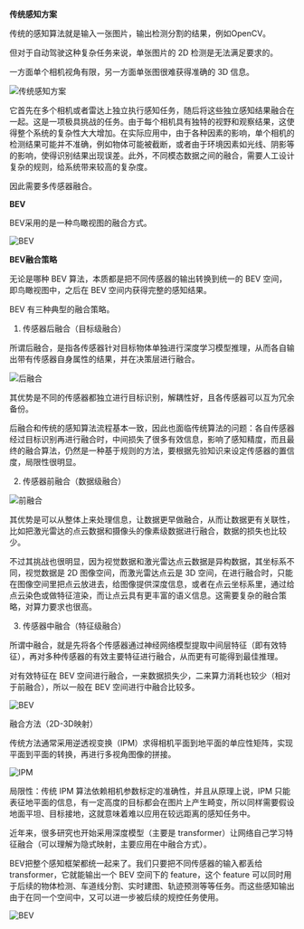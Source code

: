 **传统感知方案**

传统的感知算法就是输入一张图片，输出检测分割的结果，例如OpenCV。

但对于自动驾驶这种复杂任务来说，单张图片的 2D 检测是无法满足要求的。

一方面单个相机视角有限，另一方面单张图很难获得准确的 3D 信息。

![传统感知方案](https://mmbiz.qpic.cn/sz_mmbiz_jpg/bdpnCavfx2pO7wPkxmXT7QKHJybATVBZXH7Ia9r3JupG18w0cQx1ibM0yBmQ1WfEGbrVF2pANu2bbmpQZCNLrhQ/640?wx_fmt=jpeg&from=appmsg&tp=webp&wxfrom=5&wx_lazy=1&wx_co=1)

它首先在多个相机或者雷达上独立执行感知任务，随后将这些独立感知结果融合在一起。这是一项极具挑战的任务。由于每个相机具有独特的视野和观察结果，这使得整个系统的复杂性大大增加。在实际应用中，由于各种因素的影响，单个相机的检测结果可能并不准确，例如物体可能被截断，或者由于环境因素如光线、阴影等的影响，使得识别结果出现误差。此外，不同模态数据之间的融合，需要人工设计复杂的规则，给系统带来较高的复杂度。

因此需要多传感器融合。

**BEV**

BEV采用的是一种鸟瞰视图的融合方式。

![BEV](https://mmbiz.qpic.cn/sz_mmbiz_png/bdpnCavfx2pO7wPkxmXT7QKHJybATVBZBsfXE4tyFoqzBj4gCoKquUQcYuUIhSsT5qeBfictwWjBdHP6q7wCN4Q/640?wx_fmt=png&from=appmsg&tp=webp&wxfrom=5&wx_lazy=1&wx_co=1)

**BEV融合策略**

无论是哪种 BEV 算法，本质都是把不同传感器的输出转换到统一的 BEV 空间，即鸟瞰视图中，之后在 BEV 空间内获得完整的感知结果。

BEV 有三种典型的融合策略。

1. 传感器后融合（目标级融合）

所谓后融合，是指各传感器针对目标物体单独进行深度学习模型推理，从而各自输出带有传感器自身属性的结果，并在决策层进行融合。

![后融合](https://mmbiz.qpic.cn/sz_mmbiz_png/bdpnCavfx2pO7wPkxmXT7QKHJybATVBZwkAKeN8zbOBZvq6ibnIgt6BicIngLADRoy3RiaLYVYuIpBmhBpk1lItcQ/640?wx_fmt=png&from=appmsg&tp=webp&wxfrom=5&wx_lazy=1&wx_co=1)


其优势是不同的传感器都独立进行目标识别，解耦性好，且各传感器可以互为冗余备份。

后融合和传统的感知算法流程基本一致，因此也面临传统算法的问题：各自传感器经过目标识别再进行融合时，中间损失了很多有效信息，影响了感知精度，而且最终的融合算法，仍然是一种基于规则的方法，要根据先验知识来设定传感器的置信度，局限性很明显。

2. 传感器前融合（数据级融合）

![前融合](https://mmbiz.qpic.cn/sz_mmbiz_png/bdpnCavfx2pO7wPkxmXT7QKHJybATVBZGUibSAE0YNWsic95zUkxBsgOHzNJrlMfzwW2G5ClodDlibyCiaibFl6A1MA/640?wx_fmt=png&from=appmsg&tp=webp&wxfrom=5&wx_lazy=1&wx_co=1)

其优势是可以从整体上来处理信息，让数据更早做融合，从而让数据更有关联性，比如把激光雷达的点云数据和摄像头的像素级数据进行融合，数据的损失也比较少。

不过其挑战也很明显，因为视觉数据和激光雷达点云数据是异构数据，其坐标系不同，视觉数据是 2D 图像空间，而激光雷达点云是 3D 空间，在进行融合时，只能在图像空间里把点云放进去，给图像提供深度信息，或者在点云坐标系里，通过给点云染色或做特征渲染，而让点云具有更丰富的语义信息。这需要复杂的融合策略，对算力要求也很高。

3. 传感器中融合（特征级融合）

所谓中融合，就是先将各个传感器通过神经网络模型提取中间层特征（即有效特征），再对多种传感器的有效主要特征进行融合，从而更有可能得到最佳推理。

对有效特征在 BEV 空间进行融合，一来数据损失少，二来算力消耗也较少（相对于前融合），所以一般在 BEV 空间进行中融合比较多。

![BEV](https://mmbiz.qpic.cn/sz_mmbiz_png/bdpnCavfx2pO7wPkxmXT7QKHJybATVBZlZibXbRScQrtu3z9jE2QLAWicHqoGyBndrib8dV8JKrWXQzItkVbIgudA/640?wx_fmt=png&from=appmsg&tp=webp&wxfrom=5&wx_lazy=1&wx_co=1)


融合方法（2D-3D映射）

传统方法通常采用逆透视变换（IPM）求得相机平面到地平面的单应性矩阵，实现平面到平面的转换，再进行多视角图像的拼接。

![IPM](https://mmbiz.qpic.cn/sz_mmbiz_png/bdpnCavfx2pO7wPkxmXT7QKHJybATVBZeLg0lqZ6lgqctYT2HDeE3zYzZQ5G1PLXyibjuAtYI9yjTVMQSLVPA0Q/640?wx_fmt=png&from=appmsg&tp=webp&wxfrom=5&wx_lazy=1&wx_co=1)

局限性：传统 IPM 算法依赖相机参数标定的准确性，并且从原理上说，IPM 只能表征地平面的信息，有一定高度的目标都会在图片上产生畸变，所以同样需要假设地面平坦、目标接地，这就意味着难以应用在较远距离的感知任务中。

近年来，很多研究也开始采用深度模型（主要是 transformer）让网络自己学习特征融合（可以理解为隐式映射，主要应用在中融合方式）。

BEV把整个感知框架都统一起来了。我们只要把不同传感器的输入都丢给 transformer，它就能输出一个 BEV 空间下的 feature，这个 feature 可以同时用于后续的物体检测、车道线分割、实时建图、轨迹预测等等任务。而这些感知输出由于在同一个空间中，又可以进一步被后续的规控任务使用。

![BEV](https://mmbiz.qpic.cn/sz_mmbiz_png/bdpnCavfx2pO7wPkxmXT7QKHJybATVBZOkaMfWnnAIxMNsDMd5yjKo1NmwHvPKz8StkQesW0EZLibwuu4NGlJGA/640?wx_fmt=png&from=appmsg&tp=webp&wxfrom=5&wx_lazy=1&wx_co=1)
